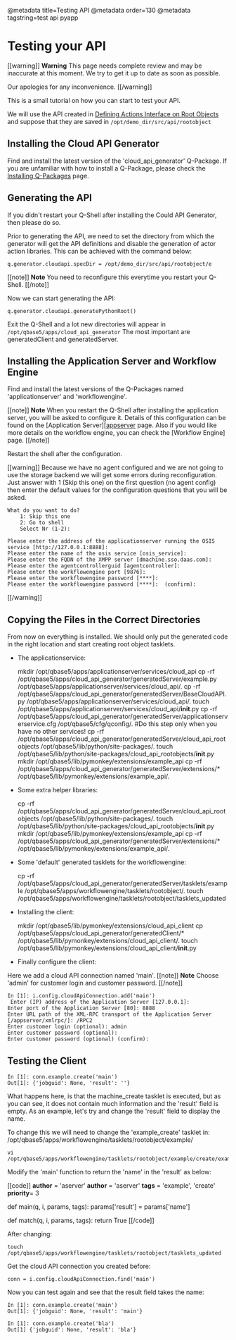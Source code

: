 @metadata title=Testing API
@metadata order=130
@metadata tagstring=test api pyapp

[actions]: /#/PyLabsApps/Action
[qpinstall]: /#/Q-Packages/QPInstall
[appserver]: /#/Components/AppServer


# Testing your API

[[warning]]
**Warning**
This page needs complete review and may be inaccurate at this moment. We try to get it up to date as soon as possible.

Our apologies for any inconvenience.
[[/warning]]

This is a small tutorial on how you can start to test your API.

We will use the API created in [Defining Actions Interface on Root Objects][actions] and suppose that they are saved in `/opt/demo_dir/src/api/rootobject`


## Installing the Cloud API Generator

Find and install the latest version of the 'cloud_api_generator' Q-Package.
If you are unfamiliar with how to install a Q-Package, please check the [Installing Q-Packages][qpinstall] page.


## Generating the API

If you didn't restart your Q-Shell after installing the Could API Generator, then please do so.

Prior to generating the API, we need to set the directory from which the generator will get the API definitions and disable the generation of actor action libraries. This can be achieved with the command below:

    q.generator.cloudapi.specDir = /opt/demo_dir/src/api/rootobject/e

[[note]]
**Note** 
You need to reconfigure this everytime you restart your Q-Shell.
[[/note]]

Now we can start generating the API:

    q.generator.cloudapi.generatePythonRoot()

Exit the Q-Shell and a lot new directories will appear in `/opt/qbase5/apps/cloud_api_generator`
The most important are generatedClient and generatedServer.


## Installing the Application Server and Workflow Engine

Find and install the latest versions of the Q-Packages named 'applicationserver' and 'workflowengine'.

[[note]]
**Note** 
When you restart the Q-Shell after installing the application server, you will be asked to configure it. Details of this configuration can be found on the [Application Server][[appserver] page. Also if you would like more details on the workflow engine, you can check the [Workflow Engine] page.
[[/note]]

Restart the shell after the configuration.

[[warning]]
Because we have no agent configured and we are not going to use the storage backend we will get some errors during reconfiguration.
Just answer with 1 (Skip this one) on the first question (no agent config) then enter the default values for the configuration questions that you will be asked.

    What do you want to do?
        1: Skip this one
        2: Go to shell
        Select Nr (1-2):

    Please enter the address of the applicationserver running the OSIS service [http://127.0.0.1:8888]: 
    Please enter the name of the osis service [osis_service]: 
    Please enter the FQDN of the XMPP server [dmachine.sso.daas.com]: 
    Please enter the agentcontrollerguid [agentcontroller]: 
    Please enter the workflowengine port [9876]: 
    Please enter the workflowengine password [****]: 
    Please enter the workflowengine password [****]:  (confirm): 
[[/warning]]


## Copying the Files in the Correct Directories

From now on everything is installed.
We should only put the generated code in the right location and start creating root object tasklets.

* The applicationservice:

    mkdir /opt/qbase5/apps/applicationserver/services/cloud_api
    cp -rf /opt/qbase5/apps/cloud_api_generator/generatedServer/example.py /opt/qbase5/apps/applicationserver/services/cloud_api/.
    cp -rf /opt/qbase5/apps/cloud_api_generator/generatedServer/BaseCloudAPI.py /opt/qbase5/apps/applicationserver/services/cloud_api/.
    touch /opt/qbase5/apps/applicationserver/services/cloud_api/__init__.py
    cp -rf /opt/qbase5/apps/cloud_api_generator/generatedServer/applicationserverservice.cfg /opt/qbase5/cfg/qconfig/. #Do this step only when you have no other services!
    cp -rf /opt/qbase5/apps/cloud_api_generator/generatedServer/cloud_api_rootobjects /opt/qbase5/lib/python/site-packages/.
    touch /opt/qbase5/lib/python/site-packages/cloud_api_rootobjects/__init__.py
    mkdir /opt/qbase5/lib/pymonkey/extensions/example_api
    cp -rf /opt/qbase5/apps/cloud_api_generator/generatedServer/extensions/* /opt/qbase5/lib/pymonkey/extensions/example_api/.

* Some extra helper libraries:

    cp -rf /opt/qbase5/apps/cloud_api_generator/generatedServer/cloud_api_rootobjects /opt/qbase5/lib/python/site-packages/.
    touch /opt/qbase5/lib/python/site-packages/cloud_api_rootobjects/__init__.py
    mkdir /opt/qbase5/lib/pymonkey/extensions/example_api
    cp -rf /opt/qbase5/apps/cloud_api_generator/generatedServer/extensions/* /opt/qbase5/lib/pymonkey/extensions/example_api/.

* Some 'default' generated tasklets for the workflowengine:

    cp -rf /opt/qbase5/apps/cloud_api_generator/generatedServer/tasklets/example /opt/qbase5/apps/workflowengine/tasklets/rootobject/.
    touch /opt/qbase5/apps/workflowengine/tasklets/rootobject/tasklets_updated

* Installing the client:

    mkdir /opt/qbase5/lib/pymonkey/extensions/cloud_api_client
    cp /opt/qbase5/apps/cloud_api_generator/generatedClient/* /opt/qbase5/lib/pymonkey/extensions/cloud_api_client/.
    touch /opt/qbase5/lib/pymonkey/extensions/cloud_api_client/__init__.py

* Finally configure the client:

Here we add a cloud API connection named 'main'.
[[note]]
**Note** 
Choose 'admin' for customer login and customer password.
[[/note]]

    In [1]: i.config.cloudApiConnection.add('main')                                  
     Enter (IP) address of the Application Server [127.0.0.1]: 
    Enter port of the Application Server [80]: 8888
    Enter URL path of the XML-RPC transport of the Application Server [/appserver/xmlrpc/]: /RPC2                       
    Enter customer login (optional): admin 
    Enter customer password (optional): 
    Enter customer password (optional) (confirm): 


## Testing the Client

    In [1]: conn.example.create('main')
    Out[1]: {'jobguid': None, 'result': ''}

What happens here, is that the machine_create tasklet is executed, but as you can see, it does not contain much information and the 'result' field is empty.
As an example, let's try and change the 'result' field to display the name.

To change this we will need to change the 'example_create' tasklet in: /opt/qbase5/apps/workflowengine/tasklets/rootobject/example/

    vi /opt/qbase5/apps/workflowengine/tasklets/rootobject/example/create/example_create.py

Modify the 'main' function to return the 'name' in the 'result' as below:

[[code]]
__author__ = 'aserver'
__author__ = 'aserver'
__tags__ = 'example', 'create'
__priority__= 3

def main(q, i, params, tags):
    params['result'] = params['name']

def match(q, i, params, tags):
    return True
[[/code]]

After changing:

    touch /opt/qbase5/apps/workflowengine/tasklets/rootobject/tasklets_updated

Get the cloud API connection you created before:

    conn = i.config.cloudApiConnection.find('main') 

Now you can test again and see that the result field takes the name:

    In [1]: conn.example.create('main')
    Out[1]: {'jobguid': None, 'result': 'main'}

    In [1]: conn.example.create('bla')
    Out[1] {'jobguid': None, 'result': 'bla'}
